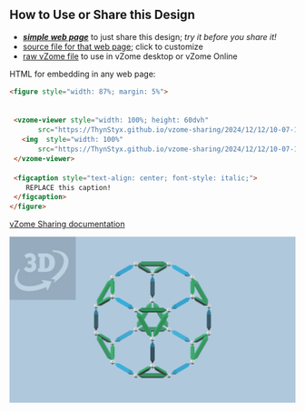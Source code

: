 
## How to Use or Share this Design

 - [***simple web page***](<https://ThynStyx.github.io/vzome-sharing/2024/12/12/10-07-13-√2-field-Truncated-Cube/>) to just share this design; *try it before you share it!*
 - [source file for that web page](<https://github.com/ThynStyx/vzome-sharing/edit/main/2024/12/12/10-07-13-√2-field-Truncated-Cube/index.md>); click to customize
 - [raw vZome file](<https://raw.githubusercontent.com/ThynStyx/vzome-sharing/main/2024/12/12/10-07-13-√2-field-Truncated-Cube/√2-field-Truncated-Cube.vZome>) to use in vZome desktop or vZome Online
 
 HTML for embedding in any web page:
 ```html
<figure style="width: 87%; margin: 5%">
  
  
  <vzome-viewer style="width: 100%; height: 60dvh" 
        src="https://ThynStyx.github.io/vzome-sharing/2024/12/12/10-07-13-√2-field-Truncated-Cube/√2-field-Truncated-Cube.vZome" >
    <img  style="width: 100%"
        src="https://ThynStyx.github.io/vzome-sharing/2024/12/12/10-07-13-√2-field-Truncated-Cube/√2-field-Truncated-Cube.png" >
  </vzome-viewer>

  <figcaption style="text-align: center; font-style: italic;">
     REPLACE this caption!
  </figcaption>
</figure>

 ```

[vZome Sharing documentation](https://vzome.github.io/vzome/sharing.html#how-it-works)

![Image](<√2-field-Truncated-Cube.png>)

